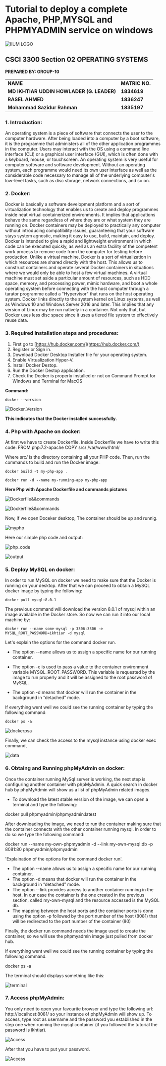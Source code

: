 # Tutorial to deploy a complete Apache, PHP,MYSQL and PHPMYADMIN service on windows


![IIUM LOGO](./images/IIUM_LOGO.png)

## CSCI 3300 Section 02 OPERATING SYSTEMS
 
**PREPARED BY: GROUP-10**


<table>
  <tr>
   <td><strong>NAME</strong>
   </td>
   <td><strong>MATRIC NO.</strong>
   </td>
  </tr>
  <tr>
   <td><strong>MD IKHTIAR UDDIN HOWLADER (G. LEADER)</strong>
   </td>
   <td><strong>1834619</strong>
   </td>
  </tr>
  <tr>
   <td><strong>RASEL AHMED</strong>
   </td>
   <td><strong>1836247</strong>
   </td>
  </tr>
  <tr>
   <td><strong>Mohammad Sazidur Rahman</strong>
   </td>
   <td><strong>1835197</strong>
   </td>
  </tr>
</table>


### 1. Introduction:
An operating system is a piece of software that connects the user to the computer hardware. After being loaded into a computer by a boot software, it is the programme that administers all of the other application programmes in the computer. Users may interact with the OS using a command line interface (CLI) or a graphical user interface (GUI), which is often done with a keyboard, mouse, or touchscreen. An operating system is very useful for computer software and software development. Without an operating system, each programme would need its own user interface as well as the considerable code necessary to manage all of the underlying computer's low-level tasks, such as disc storage, network connections, and so on.

### 2. Docker:
Docker is basically a software development platform and a sort of virtualization technology that enables us to create and deploy programmes inside neat virtual containerized environments. It implies that applications behave the same regardless of where they are or what system they are running on. Docker containers may be deployed to practically any computer without introducing compatibility issues, guaranteeing that your software stays system agnostic, making it easy to use, build, maintain, and deploy. Docker is intended to give a rapid and lightweight environment in which code can be executed quickly, as well as an extra facility of the competent work process to remove code from the computer for testing before production.
Unlike a virtual machine, Docker is a sort of virtualization in which resources are shared directly with the host. This allows us to construct containers and operate several Docker containers in situations where we would only be able to host a few virtual machines. A virtual machine must set aside a particular amount of resources, such as HDD space, memory, and processing power, mimic hardware, and boot a whole operating system before connecting with the host computer through a tarator programme called a "Hypervisor" that runs on the host operating system. Docker links directly to the system kernel on Linux systems, as well as Windows 10 and Windows Server 2016 and later. This implies that any version of Linux may be run natively in a container. Not only that, but Docker uses less disc space since it uses a tiered file system to effectively reuse data.

### 3. Required Installation steps and procedures:

1. First go to [https://hub.docker.com/](https://hub.docker.com/)
2. Register or Sign in.
3. Download Docker Desktop Installer file for your operating system.
4. Enable Virtualization Hyper-V.
5. Install Docker Destop.
6. Run the Docker Destop application.
7. Check the Docker is properly installed or not on Command Prompt for Windows and Terminal for MacOS

**Command:** 
```
docker --version
```

![Docker_Version](./images/docker_version.png)


**This indicates that the Docker installed successfully.**


### 4. Php with Apache on docker:

At first we have to create Dockerfile. Inside Dockerfile we have to write this code:
FROM php:7.2-apache
COPY src/ /var/www/html/

Where src/ is the directory containing all your PHP code. Then, run the commands to build and run the Docker image:

```
docker build -t my-php-app .

```

```
docker run -d --name my-running-app my-php-app

```
**Here Php with Apache Dockerfile and commands pictures**

![Dockerfile&&commands](./images/php_apache.png)


![Dockerfile&&commands](./images/php_apache2.png)


Now, If we open Doceker desktop, The container should be up and runnig.

![myphp](./images/myphp.png)

Here our simple php code and output:

![php_code](./images/php_code.png)

![output](./images/php_output.png)


### 5. Deploy MySQL on docker:

 In order to run MySQL on docker we need to make sure that the Docker is running on your desktop.
 After that we can proceed to obtain a MySQL docker image by typing the following: 
 
```
docker pull mysql:8.0.1
```

The previous command will download the version 8.0.1 of mysql within an image available in the Docker store.
So now we can run it into our local machine by:

```
docker run --name some-mysql -p 3306:3306 -e MYSQL_ROOT_PASSWORD=ikhtiar -d mysql
```
 
Let's explain the options for the command docker run.  
- The option --name allows us to assign a specific name for our running container.    

- The option -e is used to pass a value to the container environment variable MYSQL_ROOT_PASSWORD. This variable is requested by the image to run properly and it will be assigned to the root password of MySQL. 

- The option -d means that docker will run the container in the background in “detached” mode. 

If everything went well we could see the running container by typing the following command:

```
docker ps -a
```

![dockerpsa](./images/dockerpsa.png)
 
 Finally, we can check the access to the mysql instance using docker exec command,
 
 ![data](./images/data.png)
 
 
 
### 6. Obtaing and Running phpMyAdmin on docker:

Once the container running MySql server is working, the next step is configuring another container with phpMyAdmin.
A quick search in docker hub by phpMyAdmin will show us a list of phpMyAdmin related images.

- To download the latest stable version of the image, we can open a terminal and type the following:


docker pull phpmyadmin/phpmyadmin:latest

After downloading the image, we need to run the container making sure that the container connects with the other container running mysql. 
In order to do so we type the following command:


docker run --name my-own-phpmyadmin -d --link my-own-mysql:db -p 8081:80 
phpmyadmin/phpmyadmin

'Explaination of the options for the command docker run'. 

- The option --name allows us to assign a specific name for our running container.  
- The option -d means that docker will run the container in the background in “detached” mode. 
- The option --link provides access to another container running in the host. In our case the container is the one created in the previous section, called my-own-mysql and the resource accessed is the MySQL db.
- The mapping between the host ports and the container ports is done using the option -p followed by the port number of the host (8081) that will be redirected to the port number of the container (80)

Finally, the docker run command needs the image used to create the container, so we will use the phpmyadmin image just pulled from docker hub.

If everything went well we could see the running container by typing the following command:

docker ps -a

The terminal should displays something like this:

![terminal](./images/terminal.png)

### 7. Access phpMyAdmin:

You only need to open your favourite browser and type the following url: http://localhost:8081/ so your instance of phpMyAdmin will show up. To access, type root as username and the password you established in the step one when running the mysql container (if you followed the tutorial the password is ikhtiar).

![Access](./images/Access.png)

After that you have to put your password.

![Access](./images/Login.png)






























